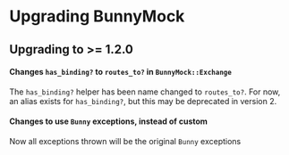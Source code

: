 Upgrading BunnyMock
===================

## Upgrading to >= 1.2.0

#### Changes `has_binding?` to `routes_to?` in `BunnyMock::Exchange`

The `has_binding?` helper has been name changed to `routes_to?`. For now, an alias exists for `has_binding?`, but this may be deprecated in version 2.

#### Changes to use `Bunny` exceptions, instead of custom

Now all exceptions thrown will be the original `Bunny` exceptions
